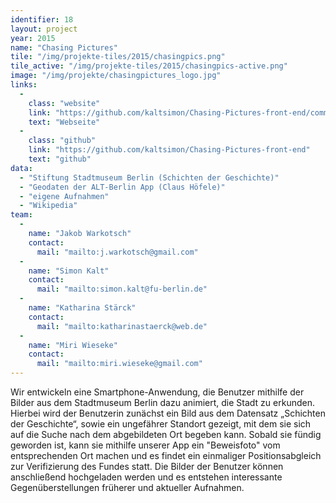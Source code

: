 ```yaml
---
identifier: 18
layout: project
year: 2015
name: "Chasing Pictures"
tile: "/img/projekte-tiles/2015/chasingpics.png"
tile_active: "/img/projekte-tiles/2015/chasingpics-active.png"
image: "/img/projekte/chasingpictures_logo.jpg"
links:
  -
    class: "website"
    link: "https://github.com/kaltsimon/Chasing-Pictures-front-end/commit/dbe0817c27f33133f47496e4365d328ee68c8740"
    text: "Webseite"
  -
    class: "github"
    link: "https://github.com/kaltsimon/Chasing-Pictures-front-end"
    text: "github"
data:
  - "Stiftung Stadtmuseum Berlin (Schichten der Geschichte)"
  - "Geodaten der ALT-Berlin App (Claus Höfele)"
  - "eigene Aufnahmen"
  - "Wikipedia"
team:
  -
    name: "Jakob Warkotsch"
    contact:
      mail: "mailto:j.warkotsch@gmail.com"
  -
    name: "Simon Kalt"
    contact:
      mail: "mailto:simon.kalt@fu-berlin.de"
  -
    name: "Katharina Stärck"
    contact:
      mail: "mailto:katharinastaerck@web.de"
  -
    name: "Miri Wieseke"
    contact:
      mail: "mailto:miri.wieseke@gmail.com"
---
```

Wir entwickeln eine Smartphone-Anwendung, die Benutzer mithilfe der Bilder aus dem Stadtmuseum Berlin dazu animiert,
die Stadt zu erkunden. Hierbei wird der Benutzerin zunächst ein Bild aus dem Datensatz „Schichten der Geschichte“,
sowie ein ungefährer Standort gezeigt, mit dem sie sich auf die Suche nach dem abgebildeten Ort begeben kann. Sobald sie
fündig geworden ist, kann sie mithilfe unserer App ein \"Beweisfoto\" vom entsprechenden Ort machen und es findet ein
einmaliger Positionsabgleich zur Verifizierung des Fundes statt. Die Bilder der Benutzer können anschließend hochgeladen
werden und es entstehen interessante Gegenüberstellungen früherer und aktueller Aufnahmen.